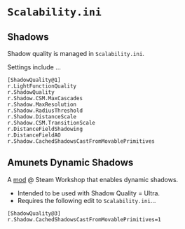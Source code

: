 # `Scalability.ini`

## Shadows

Shadow quality is managed in `Scalability.ini`.

Settings include ...

```
[ShadowQuality@1]
r.LightFunctionQuality
r.ShadowQuality
r.Shadow.CSM.MaxCascades
r.Shadow.MaxResolution
r.Shadow.RadiusThreshold
r.Shadow.DistanceScale
r.Shadow.CSM.TransitionScale
r.DistanceFieldShadowing
r.DistanceFieldAO
r.Shadow.CachedShadowsCastFromMovablePrimitives
```

## Amunets Dynamic Shadows

A [mod](https://steamcommunity.com/sharedfiles/filedetails/?id=2338340168) @ Steam Workshop that enables dynamic shadows.

- Intended to be used with Shadow Quality = Ultra.
- Requires the following edit to `Scalability.ini`...

```
[ShadowQuality@3]
r.Shadow.CachedShadowsCastFromMovablePrimitives=1
```
